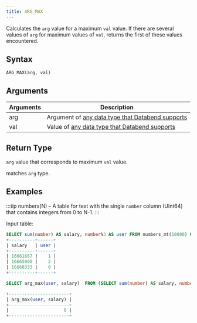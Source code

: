 ```yaml
---
title: ARG_MAX
---
```


Calculates the `arg` value for a maximum `val` value. If there are several values of `arg` for maximum values of `val`, returns the first of these values encountered.

## Syntax

```
ARG_MAX(arg, val)
```

## Arguments

| Arguments   | Description |
| ----------- | ----------- |
| arg | Argument of [any data type that Databend supports](../../10-data-types/Index.md) |
| val | Value of [any data type that Databend supports](../../10-data-types/Index.md)|

## Return Type

`arg` value that corresponds to maximum `val` value.

 matches `arg` type.

## Examples

:::tip
numbers(N) – A table for test with the single `number` column (UInt64) that contains integers from 0 to N-1.
:::

Input table:

```sql
SELECT sum(number) AS salary, number%3 AS user FROM numbers_mt(10000) GROUP BY user ORDER BY salary ASC;
+----------+------+
| salary   | user |
+----------+------+
| 16661667 |    1 |
| 16665000 |    2 |
| 16668333 |    0 |
+----------+------+
```

```sql
SELECT arg_max(user, salary)  FROM (SELECT sum(number) AS salary, number%3 AS user FROM numbers_mt(10000) GROUP BY user);

+-----------------------+
| arg_max(user, salary) |
+-----------------------+
|                     0 |
+-----------------------+

```

